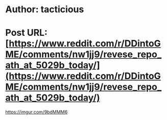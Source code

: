# Author: tacticious
# Post URL: [https://www.reddit.com/r/DDintoGME/comments/nw1jj9/revese_repo_ath_at_5029b_today/](https://www.reddit.com/r/DDintoGME/comments/nw1jj9/revese_repo_ath_at_5029b_today/)


https://imgur.com/9bdMMM6